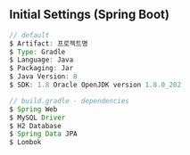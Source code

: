 ## Initial Settings (Spring Boot)

```java
// default
$ Artifact: 프로젝트명
$ Type: Gradle
$ Language: Java
$ Packaging: Jar
$ Java Version: 8
$ SDK: 1.8 Oracle OpenJDK version 1.8.0_202

// build.gradle - dependencies
$ Spring Web
$ MySQL Driver
$ H2 Database
$ Spring Data JPA
$ Lombok
```
